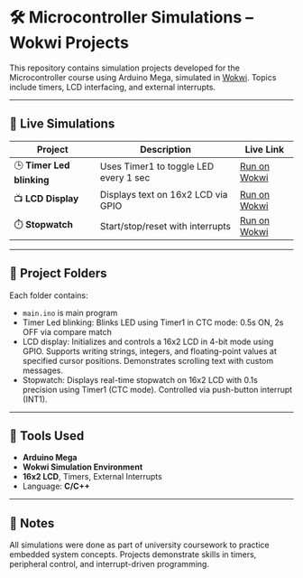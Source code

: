 # 🛠️ Microcontroller Simulations – Wokwi Projects

This repository contains simulation projects developed for the Microcontroller course using Arduino Mega, simulated in [Wokwi](https://wokwi.com/). Topics include timers, LCD interfacing, and external interrupts.

---

## 🔗 Live Simulations

| Project                    | Description                                   | Live Link |
|----------------------------|-----------------------------------------------|-----------|
| 🕒 **Timer Led blinking**  | Uses Timer1 to toggle LED every 1 sec         | [Run on Wokwi](https://wokwi.com/projects/404632875260108801) |
| 📺 **LCD Display**         | Displays text on 16x2 LCD via GPIO            | [Run on Wokwi](https://wokwi.com/projects/404826481610498049) |
| ⏱️ **Stopwatch**           | Start/stop/reset with interrupts              | [Run on Wokwi](https://wokwi.com/projects/401546243170751489) |

---

## 📁 Project Folders

Each folder contains:
- `main.ino` is main program 
- Timer Led blinking: Blinks LED using Timer1 in CTC mode: 0.5s ON, 2s OFF via compare match
- LCD display: Initializes and controls a 16x2 LCD in 4-bit mode using GPIO. Supports writing strings, integers, and floating-point values at specified cursor positions. Demonstrates scrolling text with custom messages.
- Stopwatch: Displays real-time stopwatch on 16x2 LCD with 0.1s precision using Timer1 (CTC mode). Controlled via push-button interrupt (INT1).


---

## 🧰 Tools Used
- **Arduino Mega**
- **Wokwi Simulation Environment**
- **16x2 LCD**, Timers, External Interrupts
- Language: **C/C++**

---

## 📝 Notes
All simulations were done as part of university coursework to practice embedded system concepts. Projects demonstrate skills in timers, peripheral control, and interrupt-driven programming.

